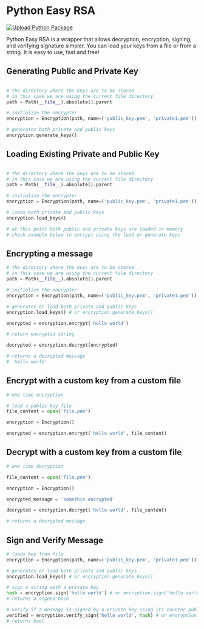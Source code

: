 # Python Easy RSA

[![Upload Python Package](https://github.com/iamoracle/python-easy-rsa/actions/workflows/python-publish.yml/badge.svg)](https://github.com/iamoracle/python-easy-rsa/actions/workflows/python-publish.yml)

Python Easy RSA is a wrapper that allows decryption, encryption, signing, and verifying signature simpler. You can load your keys from a file or from a string. It is easy to use, fast and free!

## Generating Public and Private Key 

```python

# the directory where the keys are to be stored
# in this case we are using the current file directory
path = Path(__file__).absolute().parent

# initialize the encrypter
encryption = Encryption(path, name=('public_key.pem', 'private1.pem'))

# generates both private and public keys
encryption.generate_keys()
```

## Loading Existing Private and Public Key


```python

# the directory where the keys are to be stored
# in this case we are using the current file directory
path = Path(__file__).absolute().parent

# initialize the encrypter
encryption = Encryption(path, name=('public_key.pem', 'private1.pem'))

# loads both private and public keys
encryption.load_keys()

# at this point both public and private keys are loaded in memory
# check example below to encrypt using the load or generate keys

```

## Encrypting a message

```python
# the directory where the keys are to be stored
# in this case we are using the current file directory
path = Path(__file__).absolute().parent

# initialize the encrypter
encryption = Encryption(path, name=('public_key.pem', 'private1.pem'))

# generates or load both private and public keys
encryption.load_keys() # or encryption.generate_keys()

encrypted = encryption.encrypt('hello world')

# return encrypted string

decrypted = encryption.decrypt(encrypted)

# returns a decrypted message 
# 'hello world'
```


## Encrypt with a custom key from a custom file

```python
# one time encryption

# load a public key file
file_content = open('file.pem')

encryption = Encryption()

encrypted = encryption.encrypt('hello world', file_content)
```


## Decrypt with a custom key from a custom file

```python
# one time decryption

file_content = open('file.pem')

encryption = Encryption()

encrypted_message = 'somethin encrypted'

decrypted = encryption.decrypt('hello world', file_content)

# returns a decrypted message
```


## Sign and Verify Message

```python
# loads key from file
encryption = Encryption(path, name=('public_key.pem', 'private1.pem'))

# generates or load both private and public keys
encryption.load_keys() # or encryption.generate_keys()

# sign a string with a private key
hash = encryption.sign('hello world') # or encryption.sign('hello world', private_key_rfrom_file)
# returns a signed hash 

# verify if a message is signed by a private key using its counter public key 
verified = encryption.verify_sign('hello world', hash) # or encryption.verify_sign('hello world', hash, public_key_from_file)
# returns bool
```
